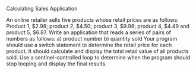 Calculating Sales Application

An online retailer sells five products whose retail prices are as follows: Product 1, $2.98; product 2, $4.50; product 3, $9.98; product 4, $4.49 and product 5, $6.87. Write an application that reads a series of pairs of numbers as follows:
a) product number
b) quantity sold
Your program should use a switch statement to determine the retail price for each product. It should calculate and display the total retail value of all products sold. Use a sentinel-controlled loop to determine when the program should stop looping and display the final results.

